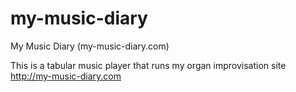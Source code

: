 # my-music-diary
My Music Diary (my-music-diary.com)


This is a tabular music player that runs my organ improvisation site http://my-music-diary.com

